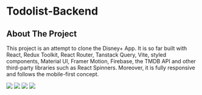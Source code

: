 ﻿# Todolist-Backend

## About The Project

This project is an attempt to clone the Disney+ App. It is so far built with React, Redux Toolkit, React Router, Tanstack Query, Vite, styled components, Material UI, Framer Motion, Firebase, the TMDB API and other third-party libraries such as React Spinners. Moreover, it is fully responsive and follows the mobile-first concept.


<img src="screenshots/Screenshot1.png"/>
<img src="screenshots/Screenshot2.png"/>
<img src="screenshots/Screenshot3.png"/>
<img src=".screenshots/Screenshot3.png"/>

